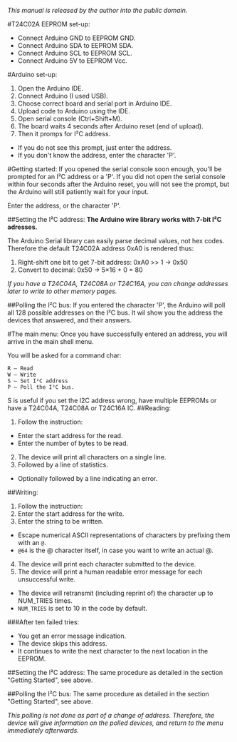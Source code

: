 _This manual is released by the author into the public domain._

#T24C02A EEPROM set-up:
- Connect Arduino GND to EEPROM GND.
- Connect Arduino SDA to EEPROM SDA.
- Connect Arduino SCL to EEPROM SCL.
- Connect Arduino 5V  to EEPROM Vcc.

#Arduino set-up:
1. Open the Arduino IDE.
2. Connect Arduino (I used USB).
3. Choose correct board and serial port in Arduino IDE.
4. Upload code to Arduino using the IDE.
5. Open serial console (Ctrl+Shift+M).
6. The board waits 4 seconds after Arduino reset (end of upload).
7. Then it promps for I²C address.
  * If you do not see this prompt, just enter the address.
  * If you don't know the address, enter the character 'P'.

#Getting started:
If you opened the serial console soon enough, you'll be prompted for an I²C address or a 'P'. If you did not open the serial console within four seconds after the Arduino reset, you will not see the prompt, but the Arduino will still patiently wait for your input.

Enter the address, or the character 'P'.

##Setting the I²C address:
__The Arduino wire library works with 7-bit I²C adresses.__

The Arduino Serial library can easily parse decimal values, not hex codes. Therefore the default T24C02A address 0xA0 is rendered thus:

1. Right-shift one bit to get 7-bit address: 0xA0 >> 1 → 0x50
2. Convert to decimal: 0x50 → 5×16 + 0 = 80

_If you have a T24C04A, T24C08A or T24C16A, you can change addresses later to write to other memory pages._

##Polling the I²C bus:
If you entered the character 'P', the Arduino will poll all 128 possible addresses on the I²C bus.
    It wil show you the address the devices that answered, and their answers.

#The main menu:
Once you have successfully entered an address, you will arrive in the main shell menu.

You will be asked for a command char:

    R — Read
    W — Write
    S — Set I²C address
    P — Poll the I²C bus.
S is useful if you set the I2C address wrong, have multiple EEPROMs or have a T24C04A, T24C08A or T24C16A IC.
##Reading:
1. Follow the instruction:
  - Enter the start address for the read.
  - Enter the number of bytes to be read.
2. The device will print all characters on a single line.
3. Followed by a line of statistics.
  - Optionally followed by a line indicating an error.

##Writing:
1. Follow the instruction:
2. Enter the start address for the write.
3. Enter the string to be written.
  - Escape numerical ASCII representations of characters by prefixing them with an `@`.
  - `@64` is the @ character itself, in case you want to write an actual @.
4. The device will print each character submitted to the device.
5. The device will print a human readable error message for each unsuccessful write.
  - The device will retransmit (including reprint of) the character up to NUM_TRIES times.
  - `NUM_TRIES` is set to 10 in the code by default.

###After ten failed tries:
  - You get an error message indication.
  - The device skips this address.
  - It continues to write the next character to the next location in the EEPROM.

##Setting the I²C address:
The same procedure as detailed in the section "Getting Started", see above.

##Polling the I²C bus:
The same procedure as detailed in the section "Getting Started", see above.

_This polling is not done as part of a change of address. Therefore, the device will give information on the polled devices, and return to the menu immediately afterwards._
